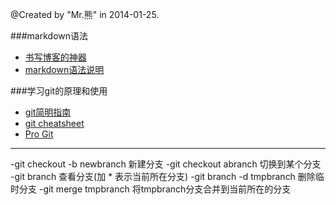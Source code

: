 @Created by "Mr.熊" in 2014-01-25.<br />

###markdown语法
* [书写博客的神器](http://upwith.me/?p=503)
* [markdown语法说明](http://wowubuntu.com/markdown/)

###学习git的原理和使用
* [git简明指南](http://rogerdudler.github.io/git-guide/index.zh.html)
* [git cheatsheet](http://ndpsoftware.com/git-cheatsheet.html#loc=stash)
* [Pro Git](http://git-scm.com/book/zh)
---
-git checkout -b newbranch 新建分支
-git checkout abranch  切换到某个分支
-git branch 查看分支(加 * 表示当前所在分支)
-git branch -d tmpbranch  删除临时分支
-git merge tmpbranch  将tmpbranch分支合并到当前所在的分支
